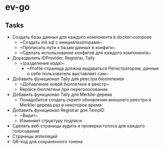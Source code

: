 # ev-go

## Tasks
+ Создать базы данных для каждого компонента в docker-compose
    + ~Создать init.sql с инициализаторами~
    + ~Прописать пути к базам данных в конфиги~
    + ~Сделать использование конфигов для каждого компонента~
+ Доразделить IDProvider, Registrar, Tally 
    + ~(разделение кода)~
        + ~Profile страница должна выдаваться Регистратором, данные о себе пользователь выставляет сам~
+ Добавить функционал Tally для реестра бюллетеней 
    + ~Добавление новой бюллетени в реестр~
    + Replace бюллетени при переголосовании
+ Добавить функционал Tally для Merklie-дерева 
    + Понадобится создать скрипт обновления внешнего реестра и Merklie-дерева раз в некоторое время
+ Добавить функционал Registrar для TempID
    + ~Видит~
    + Изменяет структуру подписи
+ Сделать веб-страницы аудита и проверки голоса для каждого голосования
+ Страницы аппеляций
+ QR-код для сохраненного токена 